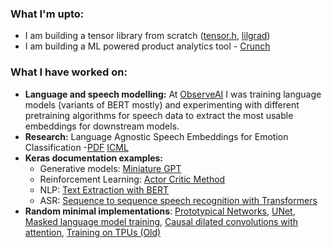 ### What I'm upto:
- I am building a tensor library from scratch ([tensor.h](https://github.com/apoorvnandan/tensor.h), [lilgrad](https://github.com/apoorvnandan/lilgrad))
- I am building a ML powered product analytics tool - [Crunch](https://www.crunchit.ai/)

### What I have worked on:
- **Language and speech modelling:** At [ObserveAI](https://www.observe.ai/) I was training language models (variants of BERT mostly) and experimenting with different pretraining algorithms for speech data to extract the most usable embeddings for downstream models.
- **Research:** Language Agnostic Speech Embeddings for Emotion Classification -[PDF](https://openreview.net/pdf?id=jaXJWbbBvG_) [ICML](https://icml-sas.gitlab.io/)
- **Keras documentation examples:**
  - Generative models: [Miniature GPT](https://keras.io/examples/generative/text_generation_with_miniature_gpt/)
  - Reinforcement Learning: [Actor Critic Method](https://keras.io/examples/rl/actor_critic_cartpole/)
  - NLP: [Text Extraction with BERT](https://keras.io/examples/nlp/text_extraction_with_bert/)
  - ASR: [Sequence to sequence speech recognition with Transformers](https://keras.io/examples/audio/transformer_asr/)
- **Random minimal implementations**: [Prototypical Networks](https://apoorvnandan.github.io/2020/12/14/prototypical-networks/), [UNet](https://apoorvnandan.github.io/2020/08/30/unet-keras/), [Masked language model training](https://apoorvnandan.github.io/2020/08/15/bert-pretraining/), [Causal dilated convolutions with attention](https://apoorvnandan.github.io/2020/08/24/encoder-decoder-asr/), [Training on TPUs (Old)](https://apoorvnandan.github.io/2020/04/19/training-transformers-on-tpu/)

<!--
**apoorvnandan/apoorvnandan** is a ✨ _special_ ✨ repository because its `README.md` (this file) appears on your GitHub profile.

Here are some ideas to get you started:

- 🔭 I’m currently working on ...
- 🌱 I’m currently learning ...
- 👯 I’m looking to collaborate on ...
- 🤔 I’m looking for help with ...
- 💬 Ask me about ...
- 📫 How to reach me: ...
- 😄 Pronouns: ...
- ⚡ Fun fact: ...
-->
